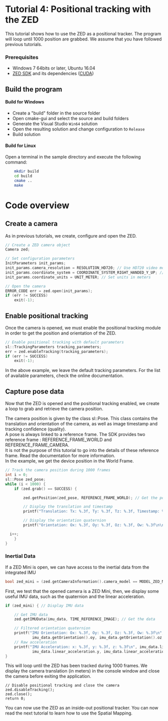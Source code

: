 # Tutorial 4: Positional tracking with the ZED

This tutorial shows how to use the ZED as a positional tracker. The program will loop until 1000 position are grabbed.
We assume that you have followed previous tutorials.

### Prerequisites

- Windows 7 64bits or later, Ubuntu 16.04
- [ZED SDK](https://www.stereolabs.com/developers/) and its dependencies ([CUDA](https://developer.nvidia.com/cuda-downloads))

## Build the program

#### Build for Windows

- Create a "build" folder in the source folder
- Open cmake-gui and select the source and build folders
- Generate the Visual Studio `Win64` solution
- Open the resulting solution and change configuration to `Release`
- Build solution

#### Build for Linux

Open a terminal in the sample directory and execute the following command:

```bash
    mkdir build
    cd build
    cmake ..
    make
```

# Code overview
## Create a camera

As in previous tutorials, we create, configure and open the ZED. 

```c++
// Create a ZED camera object
Camera zed;

// Set configuration parameters
InitParameters init_params;
init_params.camera_resolution = RESOLUTION_HD720; // Use HD720 video mode (default fps: 60)
init_params.coordinate_system = COORDINATE_SYSTEM_RIGHT_HANDED_Y_UP; // Use a right-handed Y-up coordinate system
init_params.coordinate_units = UNIT_METER; // Set units in meters

// Open the camera
ERROR_CODE err = zed.open(init_params);
if (err != SUCCESS)
    exit(-1);
```

## Enable positional tracking

Once the camera is opened, we must enable the positional tracking module in order to get the position and orientation of the ZED.

```c++
// Enable positional tracking with default parameters
sl::TrackingParameters tracking_parameters;
err = zed.enableTracking(tracking_parameters);
if (err != SUCCESS)
    exit(-1);
```

In the above example, we leave the default tracking parameters. For the list of available parameters, check the online documentation.

## Capture pose data

Now that the ZED is opened and the positional tracking enabled, we create a loop to grab and retrieve the camera position.

The camera position is given by the class sl::Pose. This class contains the translation and orientation of the camera, as well as image timestamp and tracking confidence (quality).<br/>
A pose is always linked to a reference frame. The SDK provides two reference frame : REFERENCE_FRAME_WORLD and REFERENCE_FRAME_CAMERA.<br/> It is not the purpose of this tutorial to go into the details of these reference frame. Read the documentation for more information.<br/>
In the example, we get the device position in the World Frame.

```c++
// Track the camera position during 1000 frames
int i = 0;
sl::Pose zed_pose;
while (i < 1000) {
    if (zed.grab() == SUCCESS) {

        zed.getPosition(zed_pose, REFERENCE_FRAME_WORLD); // Get the pose of the left eye of the camera with reference to the world frame

        // Display the translation and timestamp
        printf("Translation: Tx: %.3f, Ty: %.3f, Tz: %.3f, Timestamp: %llu\n", zed_pose.getTranslation().tx, zed_pose.getTranslation().ty, zed_pose.getTranslation().tz, zed_pose.timestamp);

        // Display the orientation quaternion
        printf("Orientation: Ox: %.3f, Oy: %.3f, Oz: %.3f, Ow: %.3f\n\n", zed_pose.getOrientation().ox, zed_pose.getOrientation().oy, zed_pose.getOrientation().oz, zed_pose.getOrientation().ow);

  i++;
    }
}
```

### Inertial Data

If a ZED Mini is open, we can have access to the inertial data from the integrated IMU

```c++
bool zed_mini = (zed.getCameraInformation().camera_model == MODEL_ZED_M);
```

First, we test that the opened camera is a ZED Mini, then, we display some useful IMU data, such as the quaternion and the linear acceleration.

```c++
if (zed_mini) { // Display IMU data

    // Get IMU data
    zed.getIMUData(imu_data, TIME_REFERENCE_IMAGE); // Get the data

    // Filtered orientation quaternion
    printf("IMU Orientation: Ox: %.3f, Oy: %.3f, Oz: %.3f, Ow: %.3f\n", imu_data.getOrientation().ox,
            imu_data.getOrientation().oy, imu_data.getOrientation().oz, zed_pose.getOrientation().ow);
    // Raw acceleration
    printf("IMU Acceleration: x: %.3f, y: %.3f, z: %.3f\n", imu_data.linear_acceleration.x,
            imu_data.linear_acceleration.y, imu_data.linear_acceleration.z);
}
```

This will loop until the ZED has been tracked during 1000 frames. We display the camera translation (in meters) in the console window and close the camera before exiting the application.

```
// Disable positional tracking and close the camera
zed.disableTracking();
zed.close();
return 0;
```

You can now use the ZED as an inside-out positional tracker. You can now read the next tutorial to learn how to use the Spatial Mapping.
